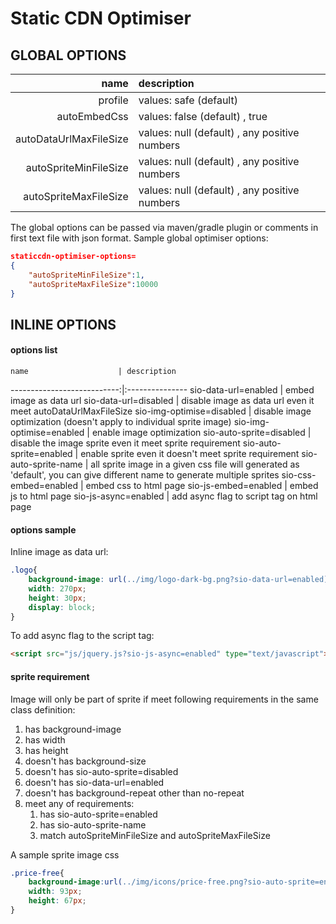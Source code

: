 Static CDN Optimiser
====================

GLOBAL OPTIONS
--------------

name  | description
------------:|:---------------
 profile  |  values: safe (default) | relaxed
 autoEmbedCss  |  values: false (default) , true
 autoDataUrlMaxFileSize  | values: null (default) , any positive numbers
 autoSpriteMinFileSize  | values: null (default) , any positive numbers
 autoSpriteMaxFileSize  | values: null (default) , any positive numbers


The global options can be passed via maven/gradle plugin or comments in first text file with json format. Sample global optimiser options:
```json
staticcdn-optimiser-options=
{
    "autoSpriteMinFileSize":1,
    "autoSpriteMaxFileSize":10000
}
```



INLINE OPTIONS
--------------

#### options list

    name                    | description
---------------------------:|:---------------
 sio-data-url=enabled       |  embed image as data url
 sio-data-url=disabled      |  disable image as data url even it meet autoDataUrlMaxFileSize
 sio-img-optimise=disabled  | disable image optimization (doesn't apply to individual sprite image)
 sio-img-optimise=enabled   | enable image optimization
 sio-auto-sprite=disabled   | disable the image sprite even it meet sprite requirement
 sio-auto-sprite=enabled    | enable sprite even it doesn't meet sprite requirement
 sio-auto-sprite-name       |  all sprite image in a given css file will generated as 'default', you can give different name to generate multiple sprites
 sio-css-embed=enabled      | embed css to html page
 sio-js-embed=enabled       | embed js to html page
 sio-js-async=enabled       | add async flag to script tag on html page




#### options sample

Inline image as data url:
```css
.logo{
    background-image: url(../img/logo-dark-bg.png?sio-data-url=enabled);
    width: 270px;
    height: 30px;
    display: block;
}
```

To add async flag to the script tag:
```html
<script src="js/jquery.js?sio-js-async=enabled" type="text/javascript"></script>
```



#### sprite requirement

Image will only be part of sprite if meet following requirements in the same class definition:

1. has background-image
1. has width
1. has height
1. doesn't has background-size
1. doesn't has sio-auto-sprite=disabled
1. doesn't has sio-data-url=enabled
1. doesn't has background-repeat other than no-repeat
1. meet any of requirements:
    1. has sio-auto-sprite=enabled
    1. has sio-auto-sprite-name
    1. match autoSpriteMinFileSize and autoSpriteMaxFileSize

A sample sprite image css
```css
.price-free{
    background-image:url(../img/icons/price-free.png?sio-auto-sprite=enabled);
    width: 93px;
    height: 67px;
}
```
